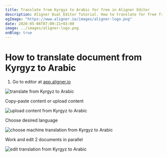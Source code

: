 ```yaml
---
title: Translate from Kyrgyz to Arabic for free in Aligner Editor
description: Aligner Dual Editor Tutorial. How to translate for free from Kyrgyz to Arabic. Aligner is multilingual document management platform. 
ogImage: "https://www.aligner.io/images/aligner-logo.png"
date: 2020-05-06T07:09:21+03:00
image: ../images/aligner-logo.png
onBlog: true
---
```


# How to translate document from Kyrgyz to Arabic

1. Go to editor at [app.aligner.io](https://app.aligner.io "Aligner App web page")

![translate from Kyrgyz to Arabic](../aligner-blank-editor.png "translate from Kyrgyz to Arabic")

Copy-paste content or upload content

![upload content from Kyrgyz to Arabic](../aligner-uploaded-document.png "upload content from Kyrgyz to Arabic")

Choose desired language

![choose machine translation from Kyrgyz to Arabic](../aligner-language-dropdown.png "choose machine translation from Kyrgyz to Arabic")

Work and edit 2 documents in parallel

![edit translation from Kyrgyz to Arabic](../aligner-double-sitded-editor.png "edit translation from Kyrgyz to Arabic")

